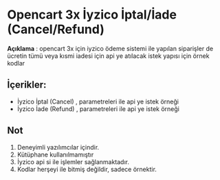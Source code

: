 # Opencart 3x İyzico İptal/İade (Cancel/Refund)
**Açıklama** : opencart 3x için iyzico ödeme sistemi ile yapılan siparişler de ücretin tümü veya kısmi iadesi için api ye atılacak istek yapısı için örnek kodlar


## İçerikler:
 - İyzico İptal (Cancel) , parametreleri ile api ye istek örneği
 - İyzico İade (Refund)  , parametreleri ile api ye istek örneği


## Not

1. Deneyimli yazılımcılar içindir.
2. Kütüphane kullanılmamıştır
3. İyzico api si ile işlemler sağlanmaktadır.
4. Kodlar herşeyi ile bitmiş değildir, sadece örnektir.




